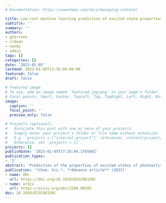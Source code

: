 ```yaml
---
# Documentation: https://wowchemy.com/docs/managing-content/

title: Low-cost machine learning prediction of excited state properties of iridium-centered phosphors	
subtitle: ''
summary: ''
authors:
- gterrone
- crduan
- nandy
- admin
tags: []
categories: []
date: '2023-01-05'
lastmod: 2023-01-05T13:35:04-04:00
featured: false
draft: false

# Featured image
# To use, add an image named `featured.jpg/png` to your page's folder.
# Focal points: Smart, Center, TopLeft, Top, TopRight, Left, Right, BottomLeft, Bottom, BottomRight.
image:
  caption: ''
  focal_point: ''
  preview_only: false

# Projects (optional).
#   Associate this post with one or more of your projects.
#   Simply enter your project's folder or file name without extension.
#   E.g. `projects = ["internal-project"]` references `content/project/deep-learning/index.md`.
#   Otherwise, set `projects = []`.
projects: []
publishDate: '2023-01-05T17:35:04.176568Z'
publication_types:
- '2'
abstract: 'Prediction of the properties of excited states of photoactive iridium complexes challenges ab initio methods such as time dependent density functional theory TDDFT both from the perspectives of accuracy and of computational cost, complicating high throughput virtual screening HTVS. We instead leverage low-cost machine learning ML models and experimental data for 1380 iridium complexes to perform these prediction tasks. We find the best-performing and most transferable models to be those trained on electronic structure features from low-cost density functional theory tight binding calculations. Using artificial neural network (ANN) models, we predict the mean emission energy of phosphorescence, the excited state lifetime, and the emission spectral integral with accuracy competitive with or superseding that of TDDFT. We conduct feature importance analysis to determine that high cyclometalating ligand ionization potential correlates to high mean emission energy, while high ancillary ligand ionization potential correlates to low lifetime and low spectral integral. As a demonstration of how our ML models can be used for HTVS and the acceleration of chemical discovery, we curate a set of novel hypothetical iridium complexes and use uncertainty-controlled predictions to identify promising ligands for the design of new phosphors while retaining confidence in the quality of the ANN predictions.'
publication: '*Chem. Sci.*, **Advance article** (2023)'
- name: URL
  url: https://doi.org/10.1039/D2SC06150C
- name: arXiv
  url: https://arxiv.org/abs/2209.08595
doi: 10.1039/D2SC06150C
---
```

